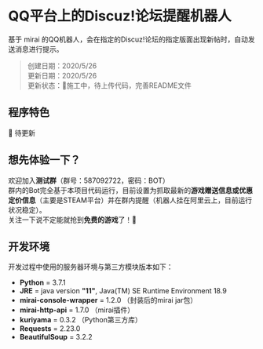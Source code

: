 # QQ平台上的Discuz!论坛提醒机器人
基于 mirai 的QQ机器人，会在指定的Discuz!论坛的指定版面出现新帖时，自动发送消息进行提示。
> 创建日期：2020/5/26  
> 更新日期：2020/5/26  
> 更新状态：:construction:施工中，待上传代码，完善README文件

##  程序特色
:construction: 待更新

## 想先体验一下？
欢迎加入**测试群**（群号：587092722，密码：BOT）  
群内的Bot完全基于本项目代码运行，目前设置为抓取最新的**游戏赠送信息或优惠定价信息**（主要是STEAM平台）并在群内提醒（机器人挂在阿里云上，目前运行状况稳定）。  
关注一下说不定能就抢到**免费的游戏**了！:peach:

## 开发环境
开发过程中使用的服务器环境与第三方模块版本如下：
- **Python** = 3.7.1  
- **JRE** = java version **"11"**, Java(TM) SE Runtime Environment 18.9
- **mirai-console-wrapper** = 1.2.0 （封装后的mirai jar包）
- **mirai-http-api** = 1.7.0 （mirai插件）
- **kuriyama** = 0.3.2 （Python第三方库）
- **Requests** = 2.23.0
- **BeautifulSoup** = 3.2.2


